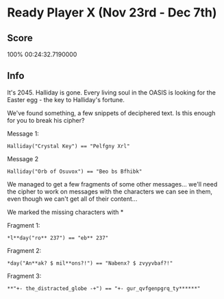 # Ready Player X (Nov 23rd - Dec 7th)
## Score
100%
00:24:32.7190000

## Info
It's 2045. Halliday is gone. Every living soul in the OASIS is looking for the Easter egg - the key to Halliday's fortune.

We've found something, a few snippets of deciphered text. Is this enough for you to break his cipher?

Message 1:
```
Halliday("Crystal Key") == "Pelfgny Xrl"
```

Message 2
```
Halliday("Orb of Osuvox") == "Beo bs Bfhibk"
```

We managed to get a few fragments of some other messages... we'll need the cipher to work on messages with the characters we can see in them, even though we can't get all of their content...

We marked the missing characters with *

Fragment 1:
```
*l**day("ro** 237") == "eb** 237"
```

Fragment 2:
```
*day("An**ak? $ mil**ons?!") == "Nabenx? $ zvyyvbaf?!"
```

Fragment 3:
```
**"+- the_distracted_globe -+") == "+- gur_qvfgenpgrq_ty******"
```